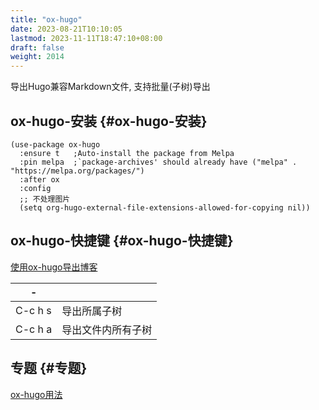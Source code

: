```yaml
---
title: "ox-hugo"
date: 2023-08-21T10:10:05
lastmod: 2023-11-11T18:47:10+08:00
draft: false
weight: 2014
---
```


导出Hugo兼容Markdown文件, 支持批量(子树)导出 <br/>


## ox-hugo-安装 {#ox-hugo-安装}

```elisp
(use-package ox-hugo
  :ensure t   ;Auto-install the package from Melpa
  :pin melpa  ;`package-archives' should already have ("melpa" . "https://melpa.org/packages/")
  :after ox
  :config
  ;; 不处理图片
  (setq org-hugo-external-file-extensions-allowed-for-copying nil))
```


## ox-hugo-快捷键 {#ox-hugo-快捷键}

[使用ox-hugo导出博客](/docs/分享/emacs/需求/使用ox-hugo导出博客/#使用ox-hugo导出博客) <br/>

| -       |           |
|---------|-----------|
| C-c h s | 导出所属子树 |
| C-c h a | 导出文件内所有子树 |


## 专题 {#专题}

[ox-hugo用法](/docs/分享/emacs/专题/ox-hugo用法/#ox-hugo用法) <br/>

